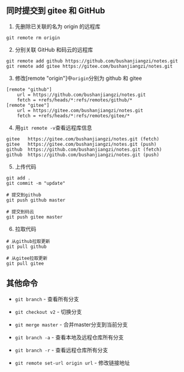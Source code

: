 ## 同时提交到 gitee 和 GitHub

1. 先删除已关联的名为 origin 的远程库

`git remote rm origin`

2. 分别关联 GitHub 和码云的远程库

```
git remote add github https://github.com/bushanjiangzi/notes.git
git remote add gitee https://gitee.com/bushanjiangzi/notes.git
```

3. 修改[remote "origin"]中`origin`分别为 github 和 gitee

```
[remote "github"]
	url = https://github.com/bushanjiangzi/notes.git
	fetch = +refs/heads/*:refs/remotes/github/*
[remote "gitee"]
	url = https://gitee.com/bushanjiangzi/notes.git
	fetch = +refs/heads/*:refs/remotes/gitee/*
```

4. 用`git remote -v`查看远程库信息

```
gitee   https://gitee.com/bushanjiangzi/notes.git (fetch)
gitee   https://gitee.com/bushanjiangzi/notes.git (push)
github  https://github.com/bushanjiangzi/notes.git (fetch)
github  https://github.com/bushanjiangzi/notes.git (push)
```

5. 上传代码

```
git add .
git commit -m "update"

# 提交到github
git push github master

# 提交到码云
git push gitee master
```

6. 拉取代码

```
# 从github拉取更新
git pull github

# 从gitee拉取更新
git pull gitee
```

## 其他命令
	
- `git branch` - 查看所有分支

- `git checkout v2` - 切换分支

- `git merge master` - 合并master分支到当前分支

- `git branch -a` - 查看本地及远程仓库所有分支

- `git branch -r` - 查看远程仓库所有分支

- `git remote set-url origin url` - 修改链接地址
